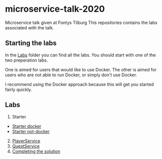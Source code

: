 # microservice-talk-2020
Microservice talk given at Fontys Tilburg
This repositories contains the labs associated with the talk.

## Starting the labs

In the [Labs](/labs) folder you can find all the labs.
You should start with one of the two preperation labs.

One is aimed for users that would like to use Docker. The other is aimed for users who are not able to run Docker, or simply don't use Docker.

I recommend using the Docker approach because this will get you started fairly quickly.


## Labs

1. Starter
  - [Starter docker](Labs/Lab-1-preperation.md)
  - [Starter not-docker](Labs/Lab-1-preperation-without-docker.md)
2. [PlayerService](Labs/Lab-2-playerservice.md)
3. [QuestService](Labs/Lab-3-questservice.md)
4. [Completing the solution](Labs/Lab-4-completing-the-solution.md)

